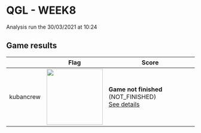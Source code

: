 # QGL - WEEK8

Analysis run the 30/03/2021 at 10:24

## Game results

||Flag|Score|
|--|--|--|
|kubancrew|<img src="../flags/kubancrew.png" width="150" height="" />|**Game not finished** (NOT_FINISHED)<br>[See details](./pool-0/kubancrew.log)|

